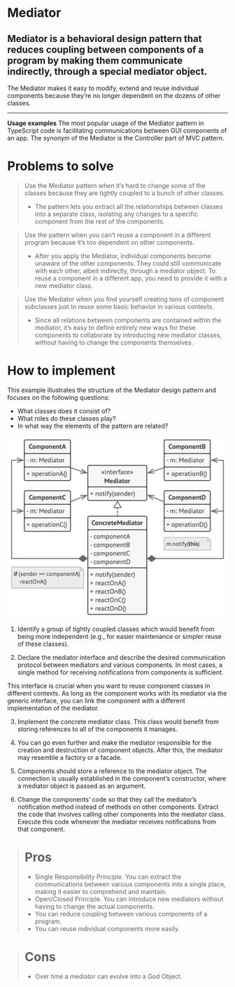 # Mediator

## Mediator is a behavioral design pattern that reduces coupling between components of a program by making them communicate indirectly, through a special mediator object.

The Mediator makes it easy to modify, extend and reuse individual components because
they’re no longer dependent on the dozens of other classes.

---

**Usage examples** The most popular usage of the Mediator pattern in TypeScript code is
facilitating communications between GUI components of an app. The synonym of the Mediator
is the Controller part of MVC pattern.

# Problems to solve

> Use the Mediator pattern when it’s hard to change some of the classes because they are
tightly coupled to a bunch of other classes.
>
> - The pattern lets you extract all the relationships between classes into a separate
class, isolating any changes to a specific component from the rest of the components.

> Use the pattern when you can’t reuse a component in a different program because it’s too
dependent on other components.
>
> - After you apply the Mediator, individual components become unaware of the other
components. They could still communicate with each other, albeit indirectly, through a
mediator object. To reuse a component in a different app, you need to provide it with a
new mediator class.

> Use the Mediator when you find yourself creating tons of component subclasses just to
reuse some basic behavior in various contexts.
>
> - Since all relations between components are contained within the mediator, it’s easy to
define entirely new ways for these components to collaborate by introducing new mediator
classes, without having to change the components themselves.

# How to implement

This example illustrates the structure of the Mediator design pattern and focuses on the
following questions:

- What classes does it consist of?
- What roles do these classes play?
- In what way the elements of the pattern are related?

![Mediator](./Mediator.png)

1. Identify a group of tightly coupled classes which would benefit from being more
independent (e.g., for easier maintenance or simpler reuse of these classes).

2. Declare the mediator interface and describe the desired communication protocol between
mediators and various components. In most cases, a single method for receiving
notifications from components is sufficient.

This interface is crucial when you want to reuse component classes in different contexts.
As long as the component works with its mediator via the generic interface, you can link
the component with a different implementation of the mediator.

3. Implement the concrete mediator class. This class would benefit from storing references
to all of the components it manages.

4. You can go even further and make the mediator responsible for the creation and
destruction of component objects. After this, the mediator may resemble a factory or a
facade.

5. Components should store a reference to the mediator object. The connection is usually
established in the component’s constructor, where a mediator object is passed as an
argument.

6. Change the components’ code so that they call the mediator’s notification method
instead of methods on other components. Extract the code that involves calling other
components into the mediator class. Execute this code whenever the mediator receives
notifications from that component.

> # Pros
>
> - Single Responsibility Principle. You can extract the communications between various
components into a single place, making it easier to comprehend and maintain.
> - Open/Closed Principle. You can introduce new mediators without having to change the
actual components.
> - You can reduce coupling between various components of a program.
> - You can reuse individual components more easily.

> # Cons
>
> - Over time a mediator can evolve into a God Object.

